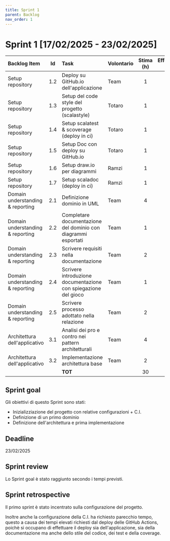 ```yaml
---
title: Sprint 1
parent: Backlog
nav_order: 1
---
```

# Sprint 1 [17/02/2025 - 23/02/2025]

| Backlog Item                    | Id  | Task                                                           | Volontario | Stima (h) | Effettivo (h) | D1 | D2 | D3 | D4 | D5 | D6 |
|:--------------------------------|:---:|:---------------------------------------------------------------|------------|:---------:|:-------------:|----|----|----|----|----|----|
| Setup repository                | 1.2 | Deploy su GitHub.io dell'applicazione                          | Team       |     1     |       1       | 1  | 0  | 0  | 0  | 0  | 0  |
| Setup repository                | 1.3 | Setup del code style del progetto (scalastyle)                 | Totaro     |     1     |       1       | 1  | 0  | 0  | 0  | 0  | 0  |
| Setup repository                | 1.4 | Setup scalatest & scoverage (deploy in ci)                     | Totaro     |     1     |       1       | 0  | 1  | 0  | 0  | 0  | 0  |
| Setup repository                | 1.5 | Setup Doc con deploy su GitHub.io                              | Totaro     |     1     |       1       | 0  | 1  | 0  | 0  | 0  | 0  |
| Setup repository                | 1.6 | Setup draw.io per diagrammi                                    | Ramzi      |     1     |       1       | 0  | 0  | 1  | 0  | 0  | 0  |
| Setup repository                | 1.7 | Setup scaladoc (deploy in ci)                                  | Ramzi      |     1     |       1       | 0  | 1  | 0  | 0  | 0  | 0  |
| Domain understanding & reporting | 2.1 | Definizione dominio in UML                                     | Team       |     4     |       4       | 0  | 0  | 4  | 0  | 0  | 0  |
| Domain understanding & reporting | 2.2 | Completare documentazione del dominio con diagrammi esportati  | Team       |     1     |       1       | 0  | 0  | 1  | 0  | 0  | 0  |
| Domain understanding & reporting | 2.3 | Scrivere requisiti nella documentazione                        | Team       |     2     |       2       | 0  | 0  | 0  | 2  | 0  | 0  |
| Domain understanding & reporting | 2.4 | Scrivere introduzione documentazione con spiegazione del gioco | Team       |     1     |       1       | 0  | 0  | 0  | 1  | 0  | 0  |
| Domain understanding & reporting | 2.5 | Scrivere processo adottato nella relazione                     | Team       |     2     |       2       | 0  | 0  | 0  | 0  | 0  | 0  |
| Architettura dell'applicativo   | 3.1 | Analisi dei pro e contro nei pattern architetturali            | Team       |     4     |       4       | 4  | 4  | 4  | 2  | 0  | 0  |
| Architettura dell'applicativo   | 3.2 | Implementazione architettura base                              | Team       |     2     |       2       | 2  | 2  | 2  | 2  | 2  | 0  |
|                                 |     | **TOT**                                                        |            |    30     |      30       | 23 | 21 | 20 | 16 | 4  | 0  |

## Sprint goal

Gli obiettivi di questo Sprint sono stati:

- Inizializziazione del progetto con relative configurazioni + C.I.
- Definizione di un primo dominio
- Definizione dell'architettura e prima implementazione

## Deadline

23/02/2025

## Sprint review

Lo Sprint goal è stato raggiunto secondo i tempi previsti.

## Sprint retrospective

Il primo sprint è stato incentrato sulla configurazione del progetto.

Inoltre anche la configurazione della C.I. ha richiesto parecchio tempo, questo a causa dei tempi elevati richiesti dal
deploy delle GitHub Actions, poichè si occupano di effettuare il deploy sia dell'applicazione, sia della documentazione
ma anche dello stile del codice, dei test e della coverage.